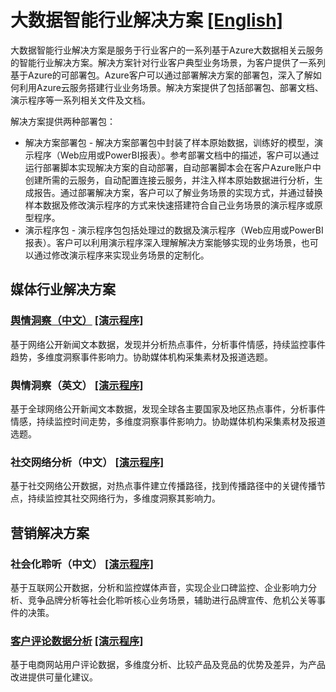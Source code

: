 ﻿# 大数据智能行业解决方案 [[English]](./README-en.md)
大数据智能行业解决方案是服务于行业客户的一系列基于Azure大数据相关云服务的智能行业解决方案。解决方案针对行业客户典型业务场景，为客户提供了一系列基于Azure的可部署包。Azure客户可以通过部署解决方案的部署包，深入了解如何利用Azure云服务搭建行业业务场景。解决方案提供了包括部署包、部署文档、演示程序等一系列相关文件及文档。

解决方案提供两种部署包：
* 解决方案部署包 - 解决方案部署包中封装了样本原始数据，训练好的模型，演示程序（Web应用或PowerBI报表）。参考部署文档中的描述，客户可以通过运行部署脚本实现解决方案的自动部署，自动部署脚本会在客户Azure账户中创建所需的云服务，自动配置连接云服务，并注入样本原始数据进行分析，生成报告。通过部署解决方案，客户可以了解业务场景的实现方式，并通过替换样本数据及修改演示程序的方式来快速搭建符合自己业务场景的演示程序或原型程序。
* 演示程序包 - 演示程序包包括处理过的数据及演示程序（Web应用或PowerBI报表）。客户可以利用演示程序深入理解解决方案能够实现的业务场景，也可以通过修改演示程序来实现业务场景的定制化。

## 媒体行业解决方案
### [舆情洞察（中文）](./Media/SentimentCN) [[演示程序]](https://msit.powerbi.com/view?r=eyJrIjoiOTJkZDYyYzgtZjQwYS00ZTkxLWFhMDAtMWQyNGQ0MjhjZTZjIiwidCI6IjcyZjk4OGJmLTg2ZjEtNDFhZi05MWFiLTJkN2NkMDExZGI0NyIsImMiOjV9)
基于网络公开新闻文本数据，发现并分析热点事件，分析事件情感，持续监控事件趋势，多维度洞察事件影响力。协助媒体机构采集素材及报道选题。

### 舆情洞察（英文） [[演示程序]](https://msit.powerbi.com/view?r=eyJrIjoiYmExZGMxMjUtN2MxZi00MzczLWIwOTEtNWRkMWM5ZmQ0YjIwIiwidCI6IjcyZjk4OGJmLTg2ZjEtNDFhZi05MWFiLTJkN2NkMDExZGI0NyIsImMiOjV9)
基于全球网络公开新闻文本数据，发现全球各主要国家及地区热点事件，分析事件情感，持续监控时间走势，多维度洞察事件影响力。协助媒体机构采集素材及报道选题。

### 社交网络分析（中文） [[演示程序]](https://msit.powerbi.com/view?r=eyJrIjoiZmU0ZWQ0ZDMtN2ExNC00MmMxLWEyNGYtZTI5ZmRhMTUzNjViIiwidCI6IjcyZjk4OGJmLTg2ZjEtNDFhZi05MWFiLTJkN2NkMDExZGI0NyIsImMiOjV9)
基于社交网络公开数据，对热点事件建立传播路径，找到传播路径中的关键传播节点，持续监控其社交网络行为，多维度洞察其影响力。

## 营销解决方案
### 社会化聆听（中文） [[演示程序]](http://wssocialsenti348668531.chinacloudsites.cn/)
基于互联网公开数据，分析和监控媒体声音，实现企业口碑监控、企业影响力分析、竞争品牌分析等社会化聆听核心业务场景，辅助进行品牌宣传、危机公关等事件的决策。

### [客户评论数据分析](./Marketing/CRDAnalytics) [[演示程序]](https://msit.powerbi.com/view?r=eyJrIjoiNGJiMmFhMjMtNzE0OC00MjM1LThiOTgtYjFhOWIzY2ZlZmU2IiwidCI6IjcyZjk4OGJmLTg2ZjEtNDFhZi05MWFiLTJkN2NkMDExZGI0NyIsImMiOjV9)
基于电商网站用户评论数据，多维度分析、比较产品及竞品的优势及差异，为产品改进提供可量化建议。

